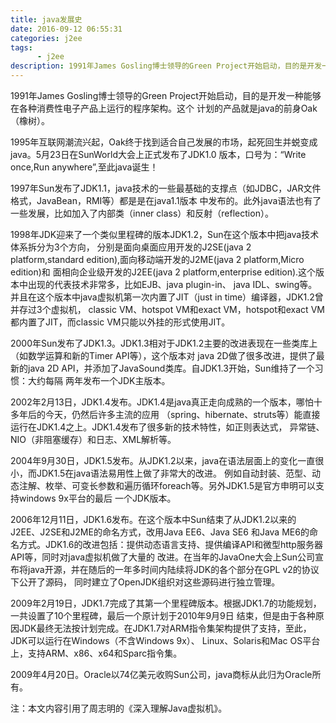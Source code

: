 ```yaml
---
title: java发展史
date: 2016-09-12 06:55:31
categories: j2ee
tags: 
      - j2ee
description: 1991年James Gosling博士领导的Green Project开始启动，目的是开发一种能够在各种消费性电子产品上运行的程序架构。这个计划的产品就是java的前身Oak（橡树）
---
```


1991年James Gosling博士领导的Green Project开始启动，目的是开发一种能够在各种消费性电子产品上运行的程序架构。这个
计划的产品就是java的前身Oak（橡树）。

1995年互联网潮流兴起，Oak终于找到适合自己发展的市场，起死回生并蜕变成java。5月23日在SunWorld大会上正式发布了JDK1.0
版本，口号为：“Write once,Run anywhere”,至此java诞生！

1997年Sun发布了JDK1.1，java技术的一些最基础的支撑点（如JDBC，JAR文件格式，JavaBean，RMI等）都是是在java1.1版本
中发布的。此外java语法也有了一些发展，比如加入了内部类（inner class）和反射（reflection）。

1998年JDK迎来了一个类似里程碑的版本JDK1.2，Sun在这个版本中把java技术体系拆分为3个方向，
分别是面向桌面应用开发的J2SE(java 2 platform,standard edition),面向移动端开发的J2ME(java 2 platform,Micro edition)和
面相向企业级开发的J2EE(java 2 platform,enterprise edition).这个版本中出现的代表技术非常多，比如EJB、java plugin-in、
java IDL、swing等。并且在这个版本中java虚拟机第一次内置了JIT（just in time）编译器，JDK1.2曾并存过3个虚拟机，
classic VM、hotspot VM和exact VM，hotspot和exact VM都内置了JIT，而classic VM只能以外挂的形式使用JIT。

2000年Sun发布了JDK1.3。JDK1.3相对于JDK1.2主要的改进表现在一些类库上（如数学运算和新的Timer API等），这个版本对
java 2D做了很多改进，提供了最新的java 2D API，并添加了JavaSound类库。自JDK1.3开始，Sun维持了一个习惯：大约每隔
两年发布一个JDK主版本。

2002年2月13日，JDK1.4发布。JDK1.4是java真正走向成熟的一个版本，哪怕十多年后的今天，仍然后许多主流的应用
（spring、hibernate、struts等）能直接运行在JDK1.4之上。JDK1.4发布了很多新的技术特性，如正则表达式，
异常链、NIO（非阻塞缓存）和日志、XML解析等。

2004年9月30日，JDK1.5发布。从JDK1.2以来，java在语法层面上的变化一直很小，而JDK1.5在java语法易用性上做了非常大的改进。
例如自动封装、范型、动态注解、枚举、可变长参数和遍历循环foreach等。另外JDK1.5是官方申明可以支持windows 9x平台的最后
一个JDK版本。

2006年12月11日，JDK1.6发布。在这个版本中Sun结束了从JDK1.2以来的J2EE、J2SE和J2ME的命名方式，改用Java EE6、Java SE6
和Java ME6的命名方式。JDK1.6的改进包括：提供动态语言支持、提供编译API和微型http服务器API等，同时对java虚拟机做了大量的
改进。在当年的JavaOne大会上Sun公司宣布将java开源，并在随后的一年多时间内陆续将JDK的各个部分在GPL v2的协议下公开了源码，
同时建立了OpenJDK组织对这些源码进行独立管理。

2009年2月19日，JDK1.7完成了其第一个里程碑版本。根据JDK1.7的功能规划，一共设置了10个里程碑，最后一个原计划于2010年9月9日
结束，但是由于各种原因JDK最终无法按计划完成。在JDK1.7对ARM指令集架构提供了支持，至此，JDK可以运行在Windows（不含Windows 9x）、
Linux、Solaris和Mac OS平台上，支持ARM、x86、x64和Sparc指令集。

2009年4月20日。Oracle以74亿美元收购Sun公司，java商标从此归为Oracle所有。

注：本文内容引用了周志明的《深入理解Java虚拟机》。
